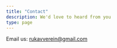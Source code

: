 ```yaml
---
title: "Contact"
description: We'd love to heard from you
type: page
---
```


Email us: rukavverein@gmail.com
